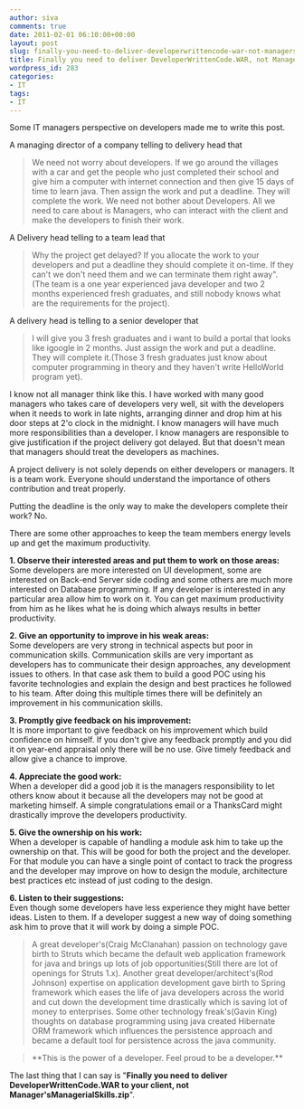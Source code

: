 ```yaml
---
author: siva
comments: true
date: 2011-02-01 06:10:00+00:00
layout: post
slug: finally-you-need-to-deliver-developerwrittencode-war-not-managersmanagerialskills-zip
title: Finally you need to deliver DeveloperWrittenCode.WAR, not Manager'sManagerialSkills.zip
wordpress_id: 283
categories:
- IT
tags:
- IT
---
```


Some IT managers perspective on developers made me to write this post.  
  
A managing director of a company telling to delivery head that   


<blockquote>We need not worry about developers. If we go around the villages with a car and get the people who just completed their school and give him a computer with internet connection and then give 15 days of time to learn java. Then assign the work and put a deadline. They will complete the work. We need not bother about Developers. All we need to care about is Managers, who can interact with the client and make the developers to finish their work.</blockquote>

  
A Delivery head telling to a team lead that   


<blockquote>Why the project get delayed? If you allocate the work to your developers and put a deadline they should complete it on-time. If they can't we don't need them and we can terminate them right away".(The team is a one year experienced java developer and two 2 months experienced fresh graduates, and still nobody knows what are the requirements for the project).</blockquote>

  
A delivery head is telling to a senior developer that   


<blockquote>I will give you 3 fresh graduates and i want to build a portal that looks like igoogle in 2 months. Just assign the work and put a deadline. They will complete it.(Those 3 fresh graduates just know about computer programming in theory and they haven't write HelloWorld program yet).</blockquote>

  
I know not all manager think like this. I have worked with many good managers who takes care of developers very well, sit with the developers when it needs to work in late nights, arranging dinner and drop him at his door steps at 2'o clock in the midnight. I know managers will have much more responsibilities than a developer. I know managers are responsible to give justification if the project delivery got delayed. But that doesn't mean that managers should treat the developers as machines.  
  
A project delivery is not solely depends on either developers or managers. It is a team work. Everyone should understand the importance of others contribution and treat properly.  
  
Putting the deadline is the only way to make the developers complete their work? No.  
  
There are some other approaches to keep the team members energy levels up and get the maximum productivity.  
  
**1. Observe their interested areas and put them to work on those areas:**  
Some developers are more interested on UI development, some are interested on Back-end Server side coding and some others are much more interested on Database programming. If any developer is interested in any particular area allow him to work on it. You can get maximum productivity from him as he likes what he is doing which always results in better productivity.  
  
**2. Give an opportunity to improve in his weak areas:**  
Some developers are very strong in technical aspects but poor in communication skills. Communication skills are very important as developers has to communicate their design approaches, any development issues to others. In that case ask them to build a good POC using his favorite technologies and explain the design and best practices he followed to his team. After doing this multiple times there will be definitely an improvement in his communication skills.  
  
**3. Promptly give feedback on his improvement:**  
It is more important to give feedback on his improvement which build confidence on himself. If you don't give any feedback promptly and you did it on year-end appraisal only there will be no use. Give timely feedback and allow give a chance to improve.  
  
**4. Appreciate the good work:**  
When a developer did a good job it is the managers responsibility to let others know about it because all the developers may not be good at marketing himself. A simple congratulations email or a ThanksCard might drastically improve the developers productivity.  
  
**5. Give the ownership on his work:**  
When a developer is capable of handling a module ask him to take up the ownership on that. This will be good for both the project and the developer. For that module you can have a single point of contact to track the progress and the developer may improve on how to design the module, architecture best practices etc instead of just coding to the design.  
  
**6. Listen to their suggestions:**  
Even though some developers have less experience they might have better ideas. Listen to them. If a developer suggest a new way of doing something ask him to prove that it will work by doing a simple POC.  
  


<blockquote>A great developer's(Craig McClanahan) passion on technology gave birth to Struts which became the default web application framework for java and brings up lots of job opportunities(Still there are lot of openings for Struts 1.x). Another great developer/architect's(Rod Johnson) expertise on application development gave birth to Spring framework which eases the life of java developers across the world and cut down the development time drastically which is saving lot of money to enterprises. Some other technology freak's(Gavin King) thoughts on database programming using java created Hibernate ORM framework which influences the persistence approach and became a default tool for persistence across the java community.</blockquote>

<blockquote>**This is the power of a developer. Feel proud to be a developer.**</blockquote>

  
The last thing that I can say is "**Finally you need to deliver DeveloperWrittenCode.WAR to your client, not Manager'sManagerialSkills.zip**".
